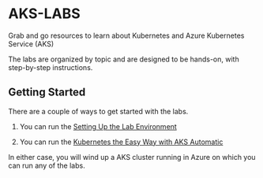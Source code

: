 # AKS-LABS

Grab and go resources to learn about Kubernetes and Azure Kubernetes Service (AKS)

The labs are organized by topic and are designed to be hands-on, with step-by-step instructions.

## Getting Started

There are a couple of ways to get started with the labs.

1. You can run the [Setting Up the Lab Environment](https://azure-samples.github.io/aks-labs/docs/getting-started/setting-up-lab-environment)

2. You can run the [Kubernetes the Easy Way with AKS Automatic](https://azure-samples.github.io/aks-labs/docs/getting-started/aks-automatic)

In either case, you will wind up a AKS cluster running in Azure on which you can run any of the labs.
